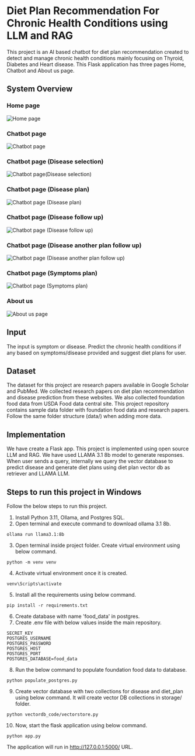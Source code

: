 # Diet Plan Recommendation For Chronic Health Conditions using LLM and RAG
This project is an AI based chatbot for diet plan recommendation created to detect and manage chronic health conditions mainly focusing on Thyroid, Diabetes and Heart disease. This Flask application has three pages Home, Chatbot and About us page.
## System Overview
### Home page
![Home page](static/screenshots/home.png)
### Chatbot page 
![Chatbot page](static/screenshots/chatbot.png)
### Chatbot page (Disease selection)
![Chatbot page(Disease selection)](static/screenshots/chatbot_disease_popuup.png)
### Chatbot page (Disease plan)
![Chatbot page (Disease plan)](static/screenshots/chatbot_disease_plan.png)
### Chatbot page (Disease follow up)
![Chatbot page (Disease follow up)](static/screenshots/chatbot_disease_followup.png)
### Chatbot page (Disease another plan follow up)
![Chatbot page (Disease another plan follow up)](static/screenshots/chatbot_disease_another_plan.png)
### Chatbot page (Symptoms plan)
![Chatbot page (Symptoms plan)](static/screenshots/chatbot_symptoms.png)
### About us
![About us page](static/screenshots/aboutus.png)
## Input
The input is symptom or disease. Predict the chronic health conditions if any based on symptoms/disease provided and suggest diet plans for user. 
## Dataset
The dataset for this project are research papers available in Google Scholar and PubMed. We collected research papers on diet plan recommendation and disease prediction from these websites. We also collected foundation food data from USDA Food data central site. This project repository contains sample data folder with foundation food data and research papers. Follow the same folder structure (data/) when adding more data.
## Implementation
We have create a Flask app. This project is implemented using open source LLM and RAG. We have used LLAMA 3.1 8b model to generate responses. When user sends a query, internally we query the vector database to predict disease and generate diet plans using diet plan vector db as retriever and LLAMA LLM.

## Steps to run this project in Windows
Follow the below steps to run this project. 
1. Install Python 3.11, Ollama, and Postgres SQL.
2. Open terminal and execute command to download ollama 3.1 8b.
```
ollama run llama3.1:8b
```
3. Open terminal inside project folder. Create virtual environment using below command.
```
python -m venv venv
```
4. Activate virtual environment once it is created.
```
venv\Scripts\activate
```
5. Install all the requirements using below command.
```
pip install -r requirements.txt
```
6. Create database with name 'food_data' in postgres. 
7. Create .env file with below values inside the main repository.
```
SECRET_KEY
POSTGRES_USERNAME
POSTGRES_PASSWORD
POSTGRES_HOST
POSTGRES_PORT
POSTGRES_DATABASE=food_data
```
8. Run the below command to populate foundation food data to database.
```
python populate_postgres.py
```
9. Create vector database with two collections for disease and diet_plan using below command. It will create vector DB collections in storage/ folder.
```
python vectordb_code/vectorstore.py
```
10. Now, start the flask application using below command.
```
python app.py
```
The application will run in http://127.0.0.1:5000/ URL.

